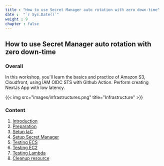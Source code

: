 ```yaml
---
title : "How to use Secret Manager auto rotation with zero down-time"
date :  "`r Sys.Date()`"
weight : 9
chapter : false
---
```


## How to use Secret Manager auto rotation with zero down-time

### Overall

 In this workshop, you'll learn the basics and practice of Amazon S3, Cloudfront, using IAM OIDC STS with Github Action. Perform creating NextJs App with low latency.

{{< img src="images/infrastructures.png" title="Infrastructure" >}}

### Content

 1. [Introduction](1-introduction/)
 2. [Preparation](2-preparation/)
 3. [Setup IaC](3-iac/)
 4. [Setup Secret Manager](4-secret-manager/)
 5. [Testing ECS](5-test-ecs/)
 6. [Testing EC2](6-test-ec2/)
 7. [Testing Lambda](7-test-lambda/)
 8. [Cleanup resource](8-cleanup/)
